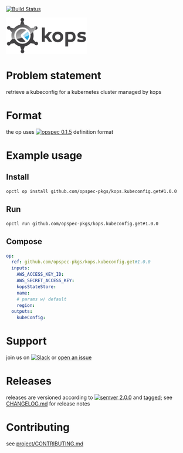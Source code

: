 [![Build Status](https://travis-ci.org/opspec-pkgs/kops.kubeconfig.get.svg?branch=master)](https://travis-ci.org/opspec-pkgs/kops.kubeconfig.get)

<img src="icon.svg" alt="icon" height="100px">

# Problem statement

retrieve a kubeconfig for a kubernetes cluster managed by kops

# Format

the op uses [![opspec 0.1.5](https://img.shields.io/badge/opspec-0.1.5-brightgreen.svg?colorA=6b6b6b&colorB=fc16be)](https://opspec.io/0.1.5) definition format

# Example usage

## Install

```shell
opctl op install github.com/opspec-pkgs/kops.kubeconfig.get#1.0.0
```

## Run

```
opctl run github.com/opspec-pkgs/kops.kubeconfig.get#1.0.0
```

## Compose

```yaml
op:
  ref: github.com/opspec-pkgs/kops.kubeconfig.get#1.0.0
  inputs:
    AWS_ACCESS_KEY_ID:
    AWS_SECRET_ACCESS_KEY:
    kopsStateStore:
    name:
    # params w/ default
    region:
  outputs:
    kubeConfig:
```

# Support

join us on
[![Slack](https://opctl-slackin.herokuapp.com/badge.svg)](https://opctl-slackin.herokuapp.com/)
or
[open an issue](https://github.com/opspec-pkgs/kops.kubeconfig.get/issues)

# Releases

releases are versioned according to
[![semver 2.0.0](https://img.shields.io/badge/semver-2.0.0-brightgreen.svg)](http://semver.org/spec/v2.0.0.html)
and [tagged](https://git-scm.com/book/en/v2/Git-Basics-Tagging); see
[CHANGELOG.md](CHANGELOG.md) for release notes

# Contributing

see
[project/CONTRIBUTING.md](https://github.com/opspec-pkgs/project/blob/master/CONTRIBUTING.md)
